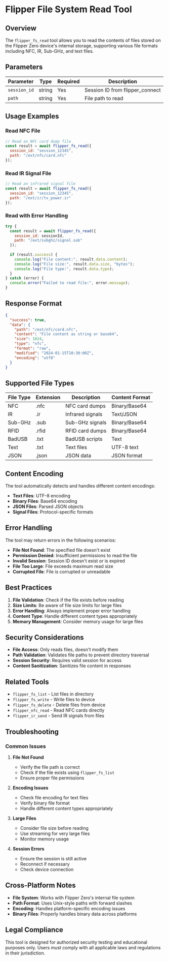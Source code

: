# Flipper File System Read Tool

## Overview

The `flipper_fs_read` tool allows you to read the contents of files stored on the Flipper Zero device's internal storage, supporting various file formats including NFC, IR, Sub-GHz, and text files.

## Parameters

| Parameter | Type | Required | Description |
|-----------|------|----------|-------------|
| `session_id` | string | Yes | Session ID from flipper_connect |
| `path` | string | Yes | File path to read |

## Usage Examples

### Read NFC File
```javascript
// Read an NFC card dump file
const result = await flipper_fs_read({
  session_id: "session_12345",
  path: "/ext/nfc/card.nfc"
});
```

### Read IR Signal File
```javascript
// Read an infrared signal file
const result = await flipper_fs_read({
  session_id: "session_12345",
  path: "/ext/ir/tv_power.ir"
});
```

### Read with Error Handling
```javascript
try {
  const result = await flipper_fs_read({
    session_id: sessionId,
    path: "/ext/subghz/signal.sub"
  });
  
  if (result.success) {
    console.log("File content:", result.data.content);
    console.log("File size:", result.data.size, "bytes");
    console.log("File type:", result.data.type);
  }
} catch (error) {
  console.error("Failed to read file:", error.message);
}
```

## Response Format

```json
{
  "success": true,
  "data": {
    "path": "/ext/nfc/card.nfc",
    "content": "File content as string or base64",
    "size": 1024,
    "type": "nfc",
    "format": "raw",
    "modified": "2024-01-15T10:30:00Z",
    "encoding": "utf8"
  }
}
```

## Supported File Types

| File Type | Extension | Description | Content Format |
|-----------|-----------|-------------|----------------|
| NFC | .nfc | NFC card dumps | Binary/Base64 |
| IR | .ir | Infrared signals | Text/JSON |
| Sub-GHz | .sub | Sub-GHz signals | Binary/Base64 |
| RFID | .rfid | RFID card dumps | Binary/Base64 |
| BadUSB | .txt | BadUSB scripts | Text |
| Text | .txt | Text files | UTF-8 text |
| JSON | .json | JSON data | JSON format |

## Content Encoding

The tool automatically detects and handles different content encodings:

- **Text Files**: UTF-8 encoding
- **Binary Files**: Base64 encoding
- **JSON Files**: Parsed JSON objects
- **Signal Files**: Protocol-specific formats

## Error Handling

The tool may return errors in the following scenarios:

- **File Not Found**: The specified file doesn't exist
- **Permission Denied**: Insufficient permissions to read the file
- **Invalid Session**: Session ID doesn't exist or is expired
- **File Too Large**: File exceeds maximum read size
- **Corrupted File**: File is corrupted or unreadable

## Best Practices

1. **File Validation**: Check if the file exists before reading
2. **Size Limits**: Be aware of file size limits for large files
3. **Error Handling**: Always implement proper error handling
4. **Content Type**: Handle different content types appropriately
5. **Memory Management**: Consider memory usage for large files

## Security Considerations

- **File Access**: Only reads files, doesn't modify them
- **Path Validation**: Validates file paths to prevent directory traversal
- **Session Security**: Requires valid session for access
- **Content Sanitization**: Sanitizes file content in responses

## Related Tools

- `flipper_fs_list` - List files in directory
- `flipper_fs_write` - Write files to device
- `flipper_fs_delete` - Delete files from device
- `flipper_nfc_read` - Read NFC cards directly
- `flipper_ir_send` - Send IR signals from files

## Troubleshooting

### Common Issues

1. **File Not Found**
   - Verify the file path is correct
   - Check if the file exists using `flipper_fs_list`
   - Ensure proper file permissions

2. **Encoding Issues**
   - Check file encoding for text files
   - Verify binary file format
   - Handle different content types appropriately

3. **Large Files**
   - Consider file size before reading
   - Use streaming for very large files
   - Monitor memory usage

4. **Session Errors**
   - Ensure the session is still active
   - Reconnect if necessary
   - Check device connection

## Cross-Platform Notes

- **File System**: Works with Flipper Zero's internal file system
- **Path Format**: Uses Unix-style paths with forward slashes
- **Encoding**: Handles platform-specific encoding issues
- **Binary Files**: Properly handles binary data across platforms

## Legal Compliance

This tool is designed for authorized security testing and educational purposes only. Users must comply with all applicable laws and regulations in their jurisdiction.
